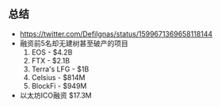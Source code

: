 ## 总结
- https://twitter.com/DefiIgnas/status/1599671369658118144
- 融资前5名却无建树甚至破产的项目
    1. EOS - $4.2B
    2. FTX - $2.1B
    3. Terra's LFG - $1B
    4. Celsius - $814M
    5. BlockFi - $949M
- 以太坊ICO融资 $17.3M